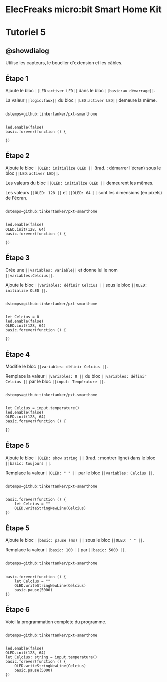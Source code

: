 # ElecFreaks micro:bit Smart Home Kit

# Tutoriel 5

## @showdialog

Utilise les capteurs, le bouclier d'extension et les câbles.

## Étape 1

Ajoute le bloc ``||LED:activer LED||`` dans le bloc ``||basic:au démarrage||``.

La valeur ``||logic:faux||`` du bloc ``||LED:activer LED||`` demeure la même.

```package

dstemps=github:tinkertanker/pxt-smarthome

```

```blocks

led.enable(false)
basic.forever(function () {
	
})

```

## Étape 2

Ajoute le bloc ``||OLED: initialize OLED ||`` (trad. : démarrer l'écran) sous le bloc ``||LED:activer LED||``.

Les valeurs du bloc ``||OLED: initialize OLED ||`` demeurent les mêmes.

Les valeurs ``||OLED: 128 ||`` et ``||OLED: 64 ||`` sont les dimensions (en pixels) de l'écran.

```package

dstemps=github:tinkertanker/pxt-smarthome

```

```blocks

led.enable(false)
OLED.init(128, 64)
basic.forever(function () {
	
})

```

## Étape 3

Crée une ``||variables: variable||`` et donne lui le nom ``||variables:Celcius||``.

Ajoute le bloc ``||variables: définir Celcius ||`` sous le bloc ``||OLED: initialize OLED ||``. 

```package

dstemps=github:tinkertanker/pxt-smarthome

```

```blocks

let Celcius = 0
led.enable(false)
OLED.init(128, 64)
basic.forever(function () {
	
})

```

## Étape 4

Modifie le bloc ``||variables: définir Celcius ||``.

Remplace la valeur ``||variables: 0 ||`` du bloc  ``||variables: définir Celcius ||`` par le bloc ``||input: Température ||``.

```package

dstemps=github:tinkertanker/pxt-smarthome

```

```blocks

let Celcius = input.temperature()
led.enable(false)
OLED.init(128, 64)
basic.forever(function () {
	
})

```

## Étape 5

Ajoute le bloc ``||OLED: show string ||`` (trad. : montrer ligne) dans le bloc ``||basic: toujours ||``.

Remplace la valeur ``||OLED: " " ||`` par le bloc ``||variables: Celcius ||``.

```package

dstemps=github:tinkertanker/pxt-smarthome

```

```blocks

basic.forever(function () {
    let Celcius = ""
    OLED.writeStringNewLine(Celcius)
})

```

## Étape 5

Ajoute le bloc ``||basic: pause (ms) ||`` sous le bloc ``||OLED: " " ||``.

Remplace la valeur ``||basic: 100 ||`` par ``||basic: 5000 ||``.

```package

dstemps=github:tinkertanker/pxt-smarthome

```

```blocks

basic.forever(function () {
    let Celcius = ""
    OLED.writeStringNewLine(Celcius)
    basic.pause(5000)
})

```


## Étape 6

Voici la programmation complète du programme.

```package

dstemps=github:tinkertanker/pxt-smarthome

```

```blocks

led.enable(false)
OLED.init(128, 64)
let Celcius: string = input.temperature()
basic.forever(function () {
    OLED.writeStringNewLine(Celcius)
    basic.pause(5000)
})


```